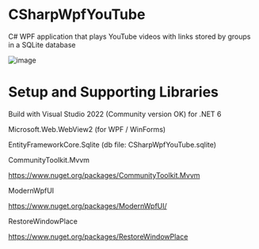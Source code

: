 # CSharpWpfYouTube
C# WPF application that plays YouTube videos with links stored by groups in a SQLite database

![image](https://github.com/psun247/CSharpWpfYouTube/assets/31531761/8f23fa26-618c-4c51-b573-6a7925cdb31e)

# Setup and Supporting Libraries
Build with Visual Studio 2022 (Community version OK) for .NET 6

Microsoft.Web.WebView2 (for WPF / WinForms)

EntityFrameworkCore.Sqlite (db file: CSharpWpfYouTube.sqlite)

CommunityToolkit.Mvvm

https://www.nuget.org/packages/CommunityToolkit.Mvvm

ModernWpfUI

https://www.nuget.org/packages/ModernWpfUI/

RestoreWindowPlace

https://www.nuget.org/packages/RestoreWindowPlace
